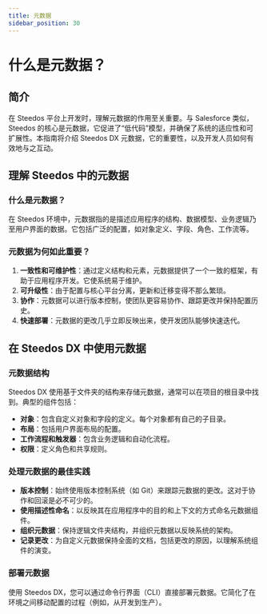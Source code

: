 ```yaml
---
title: 元数据
sidebar_position: 30
---
```


# 什么是元数据？

## 简介

在 Steedos 平台上开发时，理解元数据的作用至关重要。与 Salesforce 类似，Steedos 的核心是元数据，它促进了“低代码”模型，并确保了系统的适应性和可扩展性。本指南将介绍 Steedos DX 元数据，它的重要性，以及开发人员如何有效地与之互动。

## 理解 Steedos 中的元数据

### 什么是元数据？

在 Steedos 环境中，元数据指的是描述应用程序的结构、数据模型、业务逻辑乃至用户界面的数据。它包括广泛的配置，如对象定义、字段、角色、工作流等。

### 元数据为何如此重要？

1. **一致性和可维护性**：通过定义结构和元素，元数据提供了一个一致的框架，有助于应用程序开发。它使系统易于维护。
2. **可升级性**：由于配置与核心平台分离，更新和迁移变得不那么繁琐。
3. **协作**：元数据可以进行版本控制，使团队更容易协作、跟踪更改并保持配置历史。
4. **快速部署**：元数据的更改几乎立即反映出来，使开发团队能够快速迭代。

## 在 Steedos DX 中使用元数据

### 元数据结构

Steedos DX 使用基于文件夹的结构来存储元数据，通常可以在项目的根目录中找到。典型的组件包括：

- **对象**：包含自定义对象和字段的定义。每个对象都有自己的子目录。
- **布局**：包括用户界面布局的配置。
- **工作流程和触发器**：包含业务逻辑和自动化流程。
- **权限**：定义角色和共享规则。

### 处理元数据的最佳实践

- **版本控制**：始终使用版本控制系统（如 Git）来跟踪元数据的更改。这对于协作和回滚是必不可少的。
- **使用描述性命名**：以反映其在应用程序中的目的和上下文的方式命名元数据组件。
- **组织元数据**：保持逻辑文件夹结构，并组织元数据以反映系统的架构。
- **记录更改**：为自定义元数据保持全面的文档，包括更改的原因，以理解系统组件的演变。

### 部署元数据

使用 Steedos DX，您可以通过命令行界面（CLI）直接部署元数据。它简化了在环境之间移动配置的过程（例如，从开发到生产）。
